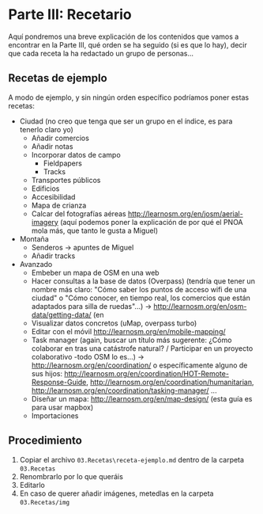 # Parte III: Recetario

Aquí pondremos una breve explicación de los contenidos que vamos a encontrar en la Parte III, qué orden se ha seguido \(si es que lo hay\), decir que cada receta la ha redactado un grupo de personas...

## Recetas de ejemplo

A modo de ejemplo, y sin ningún orden específico podríamos poner estas recetas:

* Ciudad (no creo que tenga que ser un grupo en el índice, es para tenerlo claro yo)
  * Añadir comercios
  * Añadir notas
  * Incorporar datos de campo
    * Fieldpapers
    * Tracks
  * Transportes públicos
  * Edificios
  * Accesibilidad
  * Mapa de crianza
  * Calcar del fotografías aéreas http://learnosm.org/en/josm/aerial-imagery (aquí podemos poner la explicación de por qué el PNOA mola más, que tanto le gusta a Miguel)
* Montaña
  * Senderos -&gt; apuntes de Miguel
  * Añadir tracks
* Avanzado
  * Embeber un mapa de OSM en una web
  * Hacer consultas a la base de datos \(Overpass\) \(tendría que tener un nombre más claro: "Cómo saber los puntos de acceso wifi de una ciudad" o "Cómo conocer, en tiempo real, los comercios que están adaptados para silla de ruedas"...\) -&gt; [http:\/\/learnosm.org\/en\/osm-data\/getting-data\/](http://learnosm.org/en/osm-data/getting-data/) \(en
  * Visualizar datos concretos \(uMap, overpass turbo\)
  * Editar con el móvil [http:\/\/learnosm.org\/en\/mobile-mapping\/](http://learnosm.org/en/mobile-mapping/)
  * Task manager \(again, buscar un título más sugerente: ¿Cómo colaborar en tras una catástrofe natural? \/ Participar en un proyecto colaborativo -todo OSM lo es...\) -&gt; [http:\/\/learnosm.org\/en\/coordination\/](http://learnosm.org/en/coordination/) o específicamente alguno de sus hijos: [http:\/\/learnosm.org\/en\/coordination\/HOT-Remote-Response-Guide](http://learnosm.org/en/coordination/HOT-Remote-Response-Guide), [http:\/\/learnosm.org\/en\/coordination\/humanitarian](http://learnosm.org/en/coordination/humanitarian), [http:\/\/learnosm.org\/en\/coordination\/tasking-manager\/](http://learnosm.org/en/coordination/tasking-manager/) ...
  * Diseñar un mapa: [http:\/\/learnosm.org\/en\/map-design\/](http://learnosm.org/en/map-design/) \(esta guía es para usar mapbox\)
  * Importaciones

## Procedimiento

1. Copiar el archivo `03.Recetas\receta-ejemplo.md` dentro de la carpeta `03.Recetas`
2. Renombrarlo por lo que queráis
3. Editarlo
4. En caso de querer añadir imágenes, metedlas en la carpeta `03.Recetas/img`



